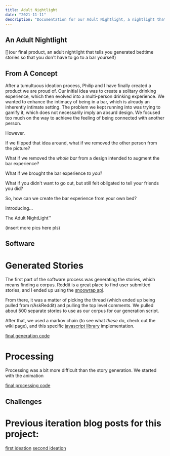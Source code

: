 ```yaml
---
title: Adult Nightlight
date: "2021-11-11"
description: "Documentation for our Adult Nightlight, a nightlight that tells you generated bedtime stories so that you don't have to go to the bar yourself."
---
```


## An Adult Nightlight 

[](our final product, an adult nightlight that tells you generated bedtime stories so that you don't have to go to a bar yourself)

## From A Concept

After a tumultuous ideation process, Philip and I have finally created a product we are proud of. Our initial idea was to create a solitary drinking experience, which then evolved into a multi-person drinking experience. We wanted to enhance the intimacy of being in a bar, which is already an inherently intimate setting. The problem we kept running into was trying to gamify it, which does not necessarily imply an absurd design. We focused too much on the way to achieve the feeling of being connected with another person. 

However.

If we flipped that idea around, what if we removed the other person from the picture?

What if we removed the _whole bar_ from a design intended to augment the bar experience?

What if we brought the bar experience _to you_?

What if you didn't want to go out, but still felt obligated to tell your friends you did?

So, how can we create the bar experience from your own bed?

Introducing...

The Adult NightLight™️

(insert more pics here pls)

## Software

# Generated Stories

The first part of the software process was generating the stories, which means finding a corpus. Reddit is a great place to find user submitted stories, and I ended up using the [snoowrap api](https://www.npmjs.com/package/snoowrap).

From there, it was a matter of picking the thread (which ended up being pulled from r/AskReddit) and pulling the top level comments. We pulled about 500 separate stories to use as our corpus for our generation script.

After that, we used a markov chain (to see what _these_ do, check out the wiki page), and this specific [javascript library](https://github.com/Edwin-Pratt/js-markov) implementation.

[final generation code](https://github.com/theheckle/nightlight/blob/main/script.js)

# Processing 

Processing was a bit more difficult than the story generation. We started with the animation  

[final processing code](https://github.com/theheckle/nightlight/blob/main/nightlight.pde)

## Challenges


# Previous iteration blog posts for this project:

[first ideation](https://cadoux-itp.notion.site/Fall-2021-Blog-2f87c6bb054f45f1aeebeb3dbcb873ca?p=06156af79a724b2fa10eff72523630da)
[second ideation](http://samheckle.com/blog/absurd/assignment-3/)



